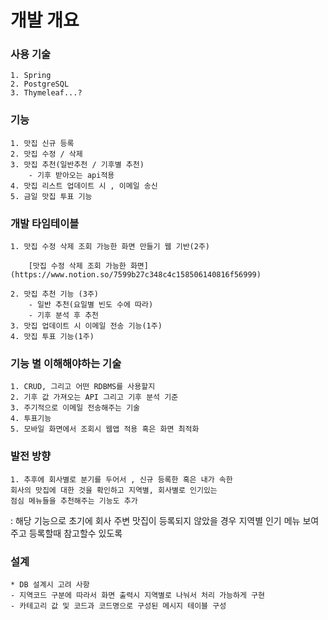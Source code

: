 # 개발 개요

### 사용 기술
    1. Spring 
    2. PostgreSQL
    3. Thymeleaf...?
### 기능
    1. 맛집 신규 등록
    2. 맛집 수정 / 삭제
    3. 맛집 추천(일반추천 / 기후별 추천)
        - 기후 받아오는 api적용
    4. 맛집 리스트 업데이트 시 , 이메일 송신
    5. 금일 맛집 투표 기능

### 개발 타임테이블
    1. 맛집 수정 삭제 조회 가능한 화면 만들기 웹 기반(2주)
        
        [맛집 수정 삭제 조회 가능한 화면](https://www.notion.so/7599b27c348c4c158506140816f56999)
        
    2. 맛집 추천 기능 (3주)
        - 일반 추천(요일별 빈도 수에 따라)
        - 기후 분석 후 추천
    3. 맛집 업데이트 시 이메일 전송 기능(1주)
    4. 맛집 투표 기능(1주)

### 기능 별 이해해야하는 기술
    
    1. CRUD, 그리고 어떤 RDBMS를 사용할지
    2. 기후 값 가져오는 API 그리고 기후 분석 기준
    3. 주기적으로 이메일 전송해주는 기술
    4. 투표기능
    5. 모바일 화면에서 조회시 웹앱 적용 혹은 화면 최적화

### 발전 방향
    1. 추후에 회사별로 분기를 두어서 , 신규 등록한 혹은 내가 속한
    회사의 맛집에 대한 것을 확인하고 지역별, 회사별로 인기있는
    점심 메뉴들을 추천해주는 기능도 추가
   : 해당 기능으로 초기에 회사 주변 맛집이 등록되지 않았을 경우 지역별 인기 메뉴 보여주고 등록할때 참고할수 있도록
        
### 설계
    

    * DB 설계시 고려 사항
    - 지역코드 구분에 따라서 화면 출력시 지역별로 나눠서 처리 가능하게 구현
    - 카테고리 값 및 코드과 코드명으로 구성된 메시지 테이블 구성

    
